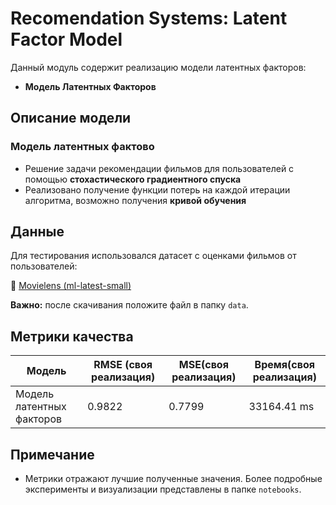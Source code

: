 # Recomendation Systems: Latent Factor Model

Данный модуль содержит реализацию модели латентных факторов:

- **Модель Латентных Факторов**

## Описание модели

### Модель латентных фактово

- Решение задачи рекомендации фильмов для пользователей с помощью **стохастического градиентного спуска**
- Реализовано получение функции потерь на каждой итерации алгоритма, возможно получения **кривой обучения**

## Данные

Для тестирования использовался датасет c оценками фильмов от пользователей:

🔗 [Movielens (ml-latest-small)](https://grouplens.org/datasets/movielens/latest/)

**Важно:** после скачивания положите файл в папку `data`.

## Метрики качества

| Модель               | RMSE (своя реализация) | MSE(своя реализация) | Время(своя реализация) 
|----------------------|-----------------------------|---------------------|--------------------------|
| Модель латентных факторов     | 0.9822                    | 0.7799              | 33164.41 ms                 |



## Примечание

- Метрики отражают лучшие полученные значения. Более подробные эксперименты и визуализации представлены в папке `notebooks`.
